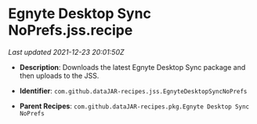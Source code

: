 # Egnyte Desktop Sync NoPrefs.jss.recipe

_Last updated 2021-12-23 20:01:50Z_

- **Description**: Downloads the latest Egnyte Desktop Sync package and then uploads to the JSS.

- **Identifier**: `com.github.dataJAR-recipes.jss.EgnyteDesktopSyncNoPrefs`

- **Parent Recipes**: `com.github.dataJAR-recipes.pkg.Egnyte Desktop Sync NoPrefs`
